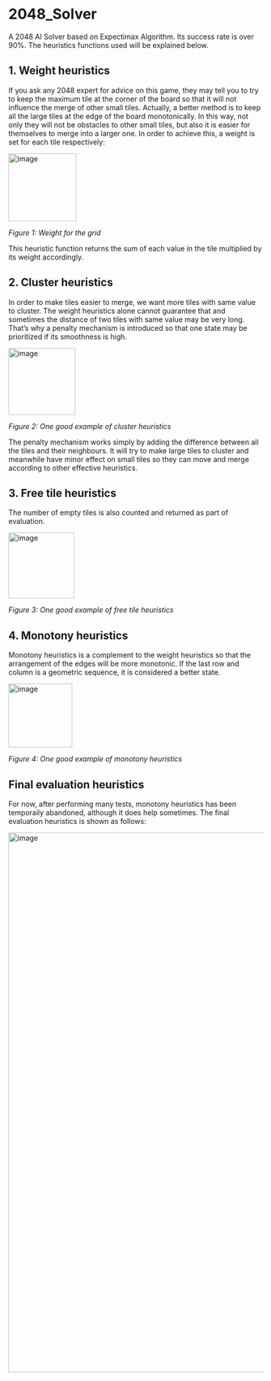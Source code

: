 # 2048_Solver
A 2048 AI Solver based on Expectimax Algorithm. Its success rate is over 90%.
The heuristics functions used will be explained below.

## 1. Weight heuristics

If you ask any 2048 expert for advice on this game, they may tell you to try to keep the maximum tile at the corner of the board so that it will not influence the merge of other small tiles. Actually, a better method is to keep all the large tiles at the edge of the board monotonically. In this way, not only they will not be obstacles to other small tiles, but also it is easier for themselves to merge into a larger one. 
In order to achieve this, a weight is set for each tile respectively:
 
<img width="134" alt="image" src="https://user-images.githubusercontent.com/57789409/133735456-4c6e25da-4d33-48e4-a5e6-1ebbdda96836.png">

_Figure 1: Weight for the grid_

This heuristic function returns the sum of each value in the tile multiplied by its weight accordingly.


## 2. Cluster heuristics
In order to make tiles easier to merge, we want more tiles with same value to cluster. The weight heuristics alone cannot guarantee that and sometimes the distance of two tiles with same value may be very long. That’s why a penalty mechanism is introduced so that one state may be prioritized if its smoothness is high. 
 
<img width="132" alt="image" src="https://user-images.githubusercontent.com/57789409/133735479-7976e15b-20fe-4a3b-993d-1f4f7d711478.png">

_Figure 2: One good example of cluster heuristics_

The penalty mechanism works simply by adding the difference between all the tiles and their neighbours. It will try to make large tiles to cluster and meanwhile have minor effect on small tiles so they can move and merge according to other effective heuristics.

## 3. Free tile heuristics
The number of empty tiles is also counted and returned as part of evaluation.

<img width="130" alt="image" src="https://user-images.githubusercontent.com/57789409/133737411-30ba8181-897c-4687-ad05-6a9bcc08f496.png">

_Figure 3: One good example of free tile heuristics_


## 4. Monotony heuristics
Monotony heuristics is a complement to the weight heuristics so that the arrangement of the edges will be more monotonic. If the last row and column is a geometric sequence, it is considered a better state.

<img width="126" alt="image" src="https://user-images.githubusercontent.com/57789409/133737883-08bf80b1-86c9-4cb1-aba4-d54887120ac3.png">

_Figure 4: One good example of monotony heuristics_


## Final evaluation heuristics

For now, after performing many tests, monotony heuristics has been temporaily abandoned, although it does help sometimes. The final evaluation heuristics is shown as follows:

<img width="1065" alt="image" src="https://user-images.githubusercontent.com/57789409/133735686-53ad0827-0cdd-40f9-8ad9-530983ace749.png">

